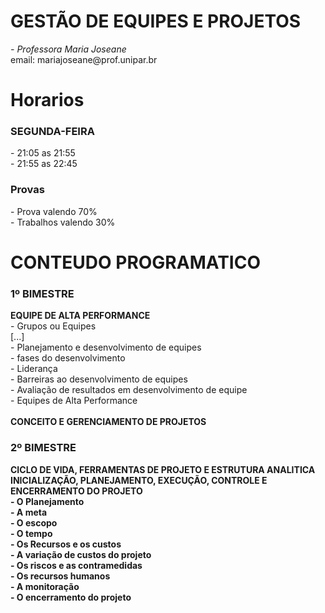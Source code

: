 # GESTÃO DE EQUIPES E PROJETOS
<div>
    <p><i>- Professora Maria Joseane</i><br>
    email: mariajoseane@prof.unipar.br</p>

<h1>Horarios</h1>
<h3>SEGUNDA-FEIRA</h3>
<p>
- 21:05 as 21:55<br>
- 21:55 as 22:45
</p>

<h3>Provas</h3>
<p>
- Prova valendo 70%<br>
- Trabalhos valendo 30%</p>

<h1>CONTEUDO PROGRAMATICO</h1>
<h3>1º BIMESTRE</h3>
<p><b>EQUIPE DE ALTA PERFORMANCE</b><br>
- Grupos ou Equipes<br>
[...]<br>
- Planejamento e desenvolvimento de equipes<br>
- fases do desenvolvimento<br>
- Liderança<br>
- Barreiras ao desenvolvimento de equipes<br>
- Avaliação de resultados em desenvolvimento de equipe<br>
- Equipes de Alta Performance<br><br>
<b>CONCEITO E GERENCIAMENTO DE PROJETOS</b><br>
<h3>2º BIMESTRE</h3>
<p><b>CICLO DE VIDA, FERRAMENTAS DE PROJETO E ESTRUTURA ANALITICA<b><br>
<b>INICIALIZAÇÃO, PLANEJAMENTO, EXECUÇÃO, CONTROLE E ENCERRAMENTO DO PROJETO</b><br>
- O Planejamento<br>
- A meta<br>
- O escopo<br>
- O tempo<br>
- Os Recursos e os custos<br>
- A variação de custos do projeto<br>
- Os riscos e as contramedidas<br>
- Os recursos humanos<br>
- A monitoração<br>
- O encerramento do projeto<br></p>
</div>